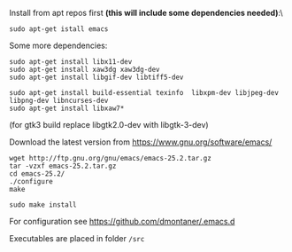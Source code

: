 
Install from apt repos first __(this will include some dependencies needed)__:\

    sudo apt-get istall emacs

Some more dependencies:

    sudo apt-get install libx11-dev
    sudo apt-get install xaw3dg xaw3dg-dev
    sudo apt-get install libgif-dev libtiff5-dev
    
    sudo apt-get install build-essential texinfo  libxpm-dev libjpeg-dev libpng-dev libncurses-dev
    sudo apt-get install libxaw7*
 
 (for gtk3 build replace libgtk2.0-dev with libgtk-3-dev)


Download the latest version from https://www.gnu.org/software/emacs/

    wget http://ftp.gnu.org/gnu/emacs/emacs-25.2.tar.gz
    tar -vzxf emacs-25.2.tar.gz
    cd emacs-25.2/
    ./configure
    make
    
    sudo make install

For configuration see https://github.com/dmontaner/.emacs.d

Executables are placed in folder `/src`
